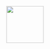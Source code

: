 <div id="header" align="center">
  <img src=https://media.giphy.com/media/LMt9638dO8dftAjtco/giphy.gif width="100"/>
</div>

<div align='right'>
  <img src="https://komarev.com/ghpvc/?username=Eag1e-0w1&style=flat-square&color=blue" alt=""/>
</div>
